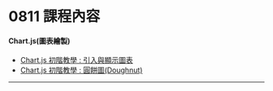 # 0811 課程內容
 
 #### Chart.js(圖表繪製)
 + [Chart.js 初階教學 : 引入與顯示圖表](081101.html)
 + [Chart.js 初階教學 : 圓餅圖(Doughnut)](081102.html)
 ***